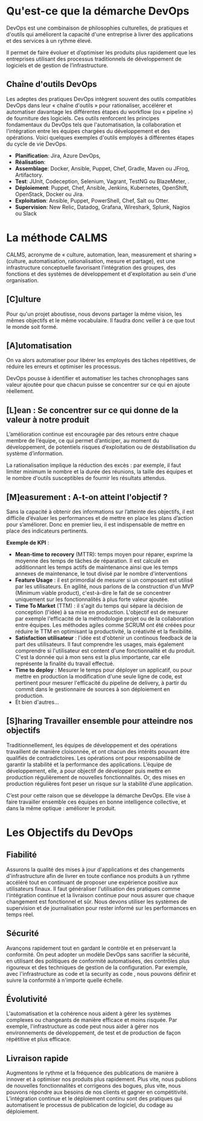 # Qu'est-ce que la démarche DevOps

DevOps est une combinaison de philosophies culturelles, de pratiques et d'outils
qui améliorent la capacité d'une entreprise à livrer des applications et des
services à un rythme élevé.

Il permet de faire évoluer et d’optimiser les produits plus rapidement que les
entreprises utilisant des processus traditionnels de développement de logiciels
et de gestion de l’infrastructure.


## Chaîne d'outils DevOps

Les adeptes des pratiques DevOps intègrent souvent des outils compatibles DevOps
dans leur « chaîne d'outils » pour rationaliser, accélérer et automatiser
davantage les différentes étapes du workflow (ou « pipeline ») de fourniture des
logiciels. Ces outils renforcent les principes fondamentaux du DevOps tels que
l'automatisation, la collaboration et l'intégration entre les équipes chargées
du développement et des opérations. Voici quelques exemples d'outils employés à
différentes étapes du cycle de vie DevOps.

* **Planification**: Jira, Azure DevOps,
* **Réalisation**:
* **Assemblage**: Docker, Ansible, Puppet, Chef, Gradle, Maven ou JFrog,
   Artifactory.
* **Test**: JUnit, Codeception, Selenium, Vagrant, TestNG ou BlazeMeter, .
* **Déploiement**: Puppet, Chef, Ansible, Jenkins, Kubernetes, OpenShift,
   OpenStack, Docker ou Jira.
* **Exploitation**: Ansible, Puppet, PowerShell, Chef, Salt ou Otter.
* **Supervision**: New Relic, Datadog, Grafana, Wireshark, Splunk,
   Nagios ou Slack

# La méthode CALMS

CALMS, acronyme de « culture, automation, lean, measurement et sharing »
(culture, automatisation, rationalisation, mesure et partage), est une
infrastructure conceptuelle favorisant l'intégration des groupes, des fonctions
et des systèmes de développement et d'exploitation au sein d'une organisation.

## [C]ulture

Pour qu'un projet aboutisse, nous devons partager la même vision, les mêmes
objectifs et le même vocabulaire. Il faudra donc veiller à ce que tout le monde
soit formé.

## [A]utomatisation

On va alors automatiser pour libérer les employés des tâches répétitives, de
réduire les erreurs et optimiser les processus.

DevOps pousse à identifier et automatiser les taches chronophages sans valeur
ajoutée pour que chacun puisse se concentrer sur ce qui en ajoute réellement.

## [L]ean : Se concentrer sur ce qui donne de la valeur à notre produit

L’amélioration continue est encouragée par des retours entre chaque membre de
l’équipe, ce qui permet d’anticiper, au moment du développement, de potentiels
risques d’exploitation ou de déstabilisation du système d’information.

La rationalisation implique la réduction des excès : par exemple, il faut
limiter minimum le nombre et la durée des réunions, la taille des équipes et le
nombre d'outils susceptibles de fournir les résultats attendus.

## [M]easurement : A-t-on atteint l'objectif ?

Sans la capacité à obtenir des informations sur l’atteinte des objectifs, il est
difficile d’évaluer les performances et de mettre en place les plans d’action
pour s’améliorer. Donc en premier lieu, il est indispensable de mettre en place
des indicateurs pertinents.

**Exemple de KPI** :

* **Mean-time to recovery** (MTTR): temps moyen pour réparer, exprime la moyenne
   des temps de tâches de réparation. Il est calculé en additionnant les temps
   actifs de maintenance ainsi que les temps annexes de maintenance, le tout
   divisé par le nombre d'interventions
* **Feature Usage** : il est primordial de mesurer si un composant est utilisé
   par les utilisateurs. En agilité, nous parlons de la construction d'un MVP
   (Minimum viable product), c'est-à-dire le fait de se concentrer uniquement
   sur les fonctionnalités à plus forte valeur ajoutée.
* **Time To Market** (TTM) : il s'agit du temps qui sépare la décision de
   conception (l'idée) à sa mise en production. L'objectif est de mesurer par
   exemple l'efficacité de la méthodologie projet ou de la collaboration entre
   équipes. Les méthodes agiles comme SCRUM ont été créées pour réduire le TTM
   en optimisant la productivité, la créativité et la flexibilité.
* **Satisfaction utilisateur** : l'idée est d'obtenir un continous feedback de
   la part des utilisateurs. Il faut comprendre les usages, mais également
   comprendre si l'utilisateur est content d'une fonctionnalité et du produit.
   C'est la donnée qui à mon sens est la plus importante, car elle représente la
   finalité du travail effectué.
* **Time to deploy** : Mesurer le temps pour déployer un applicatif, ou pour
   mettre en production la modification d'une seule ligne de code, est pertinent
   pour mesurer l'efficacité du pipeline de delivery, à partir du commit dans
   le gestionnaire de sources à son déploiement en production.
* Et bien d'autres...

## [S]haring Travailler ensemble pour atteindre nos objectifs

Traditionnellement, les équipes de développement et des opérations travaillent
de manière cloisonnée, et ont chacun des intérêts pouvant être qualifiés de
contradictoires. Les opérations ont pour responsabilité de garantir la stabilité
et la performance des applications. L’équipe de développement, elle, a pour
objectif de développer puis mettre en production régulièrement de nouvelles
fonctionnalités. Or, des mises en production régulières font peser un risque sur
la stabilité d’une application.

C’est pour cette raison que se développe la démarche DevOps. Elle vise à faire
travailler ensemble ces équipes en bonne intelligence collective, et dans la
même optique : améliorer le produit.

# Les Objectifs du DevOps

## Fiabilité

Assurons la qualité des mises à jour d'applications et des changements
d'infrastructure afin de livrer en toute confiance nos produits à un rythme
accéléré tout en continuant de proposer une expérience positive aux utilisateurs
finaux. Il faut généraliser l'utilisation des pratiques comme l'intégration
continue et la livraison continue pour nous assurer que chaque changement est
fonctionnel et sûr. Nous devons utiliser les systèmes de supervision et de
journalisation pour rester informé sur les performances en temps réel.

## Sécurité

Avançons rapidement tout en gardant le contrôle et en préservant la conformité.
On peut adopter un modèle DevOps sans sacrifier la sécurité, en utilisant des
politiques de conformité automatisées, des contrôles plus rigoureux et des
techniques de gestion de la configuration. Par exemple, avec l'infrastructure as
code et la security as code , nous pouvons définir et suivre la conformité à
n'importe quelle échelle.

## Évolutivité

L'automatisation et la cohérence nous aident à gérer les systèmes complexes ou
changeants de manière efficace et moins risquée. Par exemple, l'infrastructure
as code peut nous aider à gérer nos environnements de développement, de test et
de production de façon répétitive et plus efficace.

## Livraison rapide

Augmentons le rythme et la fréquence des publications de manière à innover et à
optimiser nos produits plus rapidement. Plus vite, nous publions de nouvelles
fonctionnalités et corrigeons des bogues, plus vite, nous pouvons répondre aux
besoins de nos clients et gagner en compétitivité. L’intégration continue et le
déploiement continu sont des pratiques qui automatisent le processus de
publication de logiciel, du codage au déploiement.
